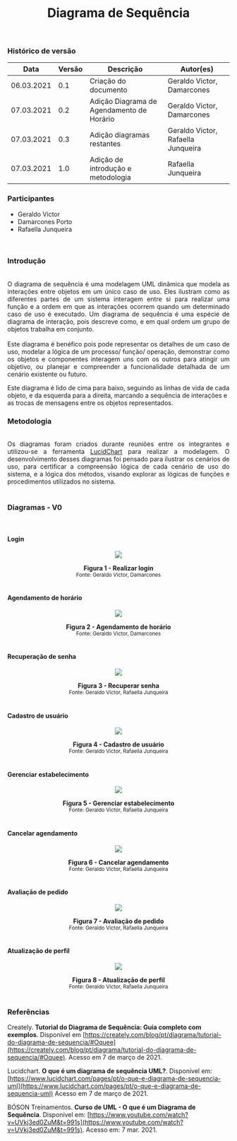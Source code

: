 # <center> Diagrama de Sequência
<br>

### Histórico de versão

|Data | Versão | Descrição | Autor(es)
| -- | -- | -- | -- |
| 06.03.2021 | 0.1 | Criação do documento |Geraldo Victor, Damarcones|
| 07.03.2021 | 0.2 | Adição Diagrama de Agendamento de Horário |Geraldo Victor, Damarcones|
| 07.03.2021 | 0.3 | Adição diagramas restantes | Geraldo Victor, Rafaella Junqueira|
| 07.03.2021 | 1.0 | Adição de introdução e metodologia | Rafaella Junqueira|

### Participantes

* Geraldo Victor
* Damarcones Porto
* Rafaella Junqueira
<br>

### Introdução
<p align="justify"><br>
O diagrama de sequência é uma modelagem UML dinâmica que modela as interações entre objetos em um único caso de uso. Eles ilustram como as diferentes partes de um sistema interagem entre si para realizar uma função e a ordem em que as interações ocorrem quando um determinado caso de uso é executado. Um diagrama de sequência é uma espécie de diagrama de interação, pois descreve como, e em qual ordem um grupo de objetos trabalha em conjunto.
<br><br>
Este diagrama é benéfico pois pode representar os detalhes de um caso de uso, modelar a lógica de um processo/ função/ operação, demonstrar como os objetos e componentes interagem uns com os outros para atingir um objetivo, ou planejar e compreender a funcionalidade detalhada de um cenário existente ou futuro.

Este diagrama é lido de cima para baixo, seguindo as linhas de vida de cada objeto, e da esquerda para a direita, marcando a sequência de interações e as trocas de mensagens entre os objetos representados. 
 </p>

### Metodologia
<div align="justify"><br>
Os diagramas foram criados durante reuniões entre os integrantes e utilizou-se a ferramenta <a href="https://www.lucidchart.com/">LucidChart</a> para realizar a modelagem. O desenvolvimento desses diagramas foi pensado para ilustrar os cenários de uso, para certificar a compreensão lógica de cada cenário de uso do sistema, e a lógica dos métodos, visando explorar as lógicas de funções e procedimentos utilizados no sistema.
</div><br>

### Diagramas - V0

<br>

<p align="justify"> </p>

#### Login

[<div><center><img src="../../img/diagrama_sequencia/diagrama-sequencia01.png"></div>](../../img/diagrama_sequencia/diagrama-sequencia01.png)

<figcaption align='center'>
  <b>Figura 1 - Realizar login</b>
  </br>
  <small>Fonte: Geraldo Victor, Damarcones</small>
</figcaption>
<br>

#### Agendamento de horário

[<div><center><img src="../../img/diagrama_sequencia/diagrama-sequencia02.png"></div>](../../img/diagrama_sequencia/diagrama-sequencia02.png)

<figcaption align='center'>
  <b>Figura 2 - Agendamento de horário</b>
  </br>
  <small>Fonte: Geraldo Victor, Damarcones</small>
</figcaption>
<br>

#### Recuperação de senha

[<div><center><img src="../../img/diagrama_sequencia/diagrama-sequencia03.png"></div>](../../img/diagrama_sequencia/diagrama-sequencia03.png)

<figcaption align='center'>
  <b>Figura 3 - Recuperar senha</b>
  </br>
  <small>Fonte: Geraldo Victor, Rafaella Junqueira </small>
</figcaption>
<br>

#### Cadastro de usuário

[<div><center><img src="../../img/diagrama_sequencia/diagrama-sequencia04.png"></div>](../../img/diagrama_sequencia/diagrama-sequencia04.png)

<figcaption align='center'>
  <b>Figura 4 - Cadastro de usuário</b>
  </br>
  <small>Fonte: Geraldo Victor, Rafaella Junqueira</small>
</figcaption>
<br>

#### Gerenciar estabelecimento

[<div><center><img src="../../img/diagrama_sequencia/diagrama-sequencia05.png"></div>](../../img/diagrama_sequencia/diagrama-sequencia05.png)

<figcaption align='center'>
  <b>Figura 5 - Gerenciar estabelecimento</b>
  </br>
  <small>Fonte: Geraldo Victor, Rafaella Junqueira</small>
</figcaption>
<br>

#### Cancelar agendamento

[<div><center><img src="../../img/diagrama_sequencia/diagrama-sequencia06.png"></div>](../../img/diagrama_sequencia/diagrama-sequencia06.png)

<figcaption align='center'>
  <b>Figura 6 - Cancelar agendamento</b>
  </br>
  <small>Fonte: Geraldo Victor, Rafaella Junqueira</small>
</figcaption>
<br>

#### Avaliação de pedido

[<div><center><img src="../../img/diagrama_sequencia/diagrama-sequencia07.png"></div>](../../img/diagrama_sequencia/diagrama-sequencia07.png)

<figcaption align='center'>
  <b>Figura 7 - Avaliação de pedido</b>
  </br>
  <small>Fonte: Geraldo Victor, Rafaella Junqueira</small>
</figcaption>
<br>

#### Atualização de perfil

[<div><center><img src="../../img/diagrama_sequencia/diagrama-sequencia08.png"></div>](../../img/diagrama_sequencia/diagrama-sequencia08.png)

<figcaption align='center'>
  <b>Figura 8 - Atualização de perfil</b>
  </br>
  <small>Fonte: Geraldo Victor, Rafaella Junqueira</small>
</figcaption>
<br>

### Referências 

Creately. **Tutorial do Diagrama de Sequência: Guia completo com exemplos**. Disponível em [https://creately.com/blog/pt/diagrama/tutorial-do-diagrama-de-sequencia/#Oquee](https://creately.com/blog/pt/diagrama/tutorial-do-diagrama-de-sequencia/#Oquee). Acesso em 7 de março de 2021.

Lucidchart. **O que é um diagrama de sequência UML?**. Disponível em: [https://www.lucidchart.com/pages/pt/o-que-e-diagrama-de-sequencia-uml](https://www.lucidchart.com/pages/pt/o-que-e-diagrama-de-sequencia-uml) Acesso em 7 de março de 2021.

BÓSON Treinamentos. **Curso de UML - O que é um Diagrama de Sequência**. Disponível em: [https://www.youtube.com/watch?v=UVkj3ed0ZuM&t=991s](https://www.youtube.com/watch?v=UVkj3ed0ZuM&t=991s). Acesso em: 7 mar. 2021.